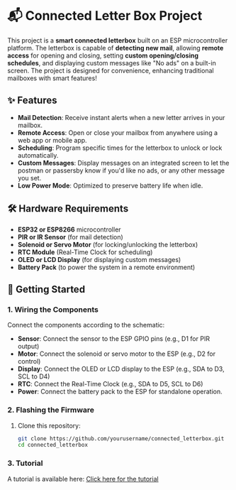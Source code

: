 # 📬 Connected Letter Box Project

This project is a **smart connected letterbox** built on an ESP microcontroller platform. The letterbox is capable of **detecting new mail**, allowing **remote access** for opening and closing, setting **custom opening/closing schedules**, and displaying custom messages like "No ads" on a built-in screen. The project is designed for convenience, enhancing traditional mailboxes with smart features!

## ✨ Features

- **Mail Detection**: Receive instant alerts when a new letter arrives in your mailbox.
- **Remote Access**: Open or close your mailbox from anywhere using a web app or mobile app.
- **Scheduling**: Program specific times for the letterbox to unlock or lock automatically.
- **Custom Messages**: Display messages on an integrated screen to let the postman or passersby know if you'd like no ads, or any other message you set.
- **Low Power Mode**: Optimized to preserve battery life when idle.

## 🛠️ Hardware Requirements

- **ESP32 or ESP8266** microcontroller
- **PIR or IR Sensor** (for mail detection)
- **Solenoid or Servo Motor** (for locking/unlocking the letterbox)
- **RTC Module** (Real-Time Clock for scheduling)
- **OLED or LCD Display** (for displaying custom messages)
- **Battery Pack** (to power the system in a remote environment)

## 🚀 Getting Started

### 1. Wiring the Components

Connect the components according to the schematic:

- **Sensor**: Connect the sensor to the ESP GPIO pins (e.g., D1 for PIR output)
- **Motor**: Connect the solenoid or servo motor to the ESP (e.g., D2 for control)
- **Display**: Connect the OLED or LCD display to the ESP (e.g., SDA to D3, SCL to D4)
- **RTC**: Connect the Real-Time Clock (e.g., SDA to D5, SCL to D6)
- **Power**: Connect the battery pack to the ESP for standalone operation.

### 2. Flashing the Firmware

1. Clone this repository:

   ```bash
   git clone https://github.com/yourusername/connected_letterbox.git
   cd connected_letterbox

### 3. Tutorial

A tutorial is available here: [Click here for the tutorial](https://www.linkedin.com/pulse/bo%C3%AEte-aux-lettres-connect%C3%A9e-aur%C3%A9lien-davodet/?trackingId=Y6K89BuVysOGowvL%2FyqE7g%3D%3D)
